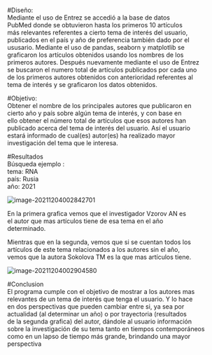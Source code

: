 #Diseño:  
Mediante el uso de Entrez se accedió a la base de datos  
PubMed donde se obtuvieron hasta los primeros 10 artículos  
más relevantes referentes a cierto tema de interés del usuario,  
publicados en el país y año de preferencia también dado por el  
ususario. Mediante el uso de pandas, seaborn y matplotlib se  
graficaron los artículos obtenidos usando los nombres de los  
primeros autores. Después nuevamente mediante el uso de Entrez  
se buscaron el numero total de artículos publicados por cada uno  
de los primeros autores obtenidos con anterioridad referentes al  
tema de interés y se graficaron los datos obtenidos.  

#Objetivo:  
Obtener el nombre de los principales autores que publicaron en  
cierto año y país sobre algún tema de interés, y con base en  
ello obtener el número total de artículos que esos autores han  
publicado acerca del tema de interés del usuario. Así el usuario  
estará informado de cual(es) autor(es) ha realizado mayor  
investigación del tema que le interesa.  

#Resultados  
Búsqueda ejemplo :  
tema: RNA   
país: Rusia  
año: 2021  

![image-20211204002842701](C:\Users\OL\AppData\Roaming\Typora\typora-user-images\image-20211204002842701.png)

En la primera grafica vemos que el investigador Vzorov AN es  
el autor que mas artículos tiene de esa tema en el año  
determinado.  

Mientras que en la segunda, vemos que si se cuentan todos los  
artículos de este tema relacionados a los autores sin el año,  
vemos que la autora Sokolova TM es la que mas artículos tiene.  

![image-20211204002904580](C:\Users\OL\AppData\Roaming\Typora\typora-user-images\image-20211204002904580.png)

#Conclusion  
El programa cumple con el objetivo de mostrar a los autores mas  
relevantes de un tema de interés que tenga el usuario. Y lo hace  
en dos perspectivas que pueden cambiar entre si, ya sea por  
actualidad (al determinar un año) o por trayectoria (resultados  
de la segunda grafica) del autor, dándole al usuario información  
sobre la investigación de su tema tanto en tiempos contemporáneos  
como en un lapso de tiempo más grande, brindando una mayor  
perspectiva  